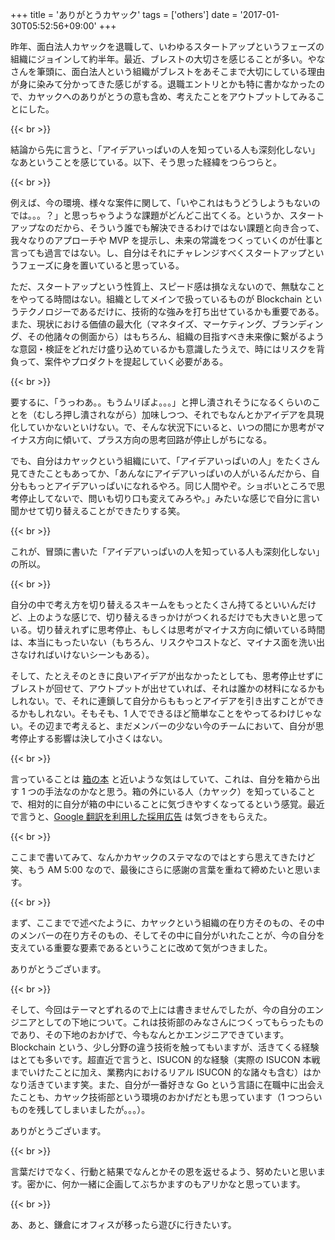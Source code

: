 +++
title = 'ありがとうカヤック'
tags = ['others']
date = '2017-01-30T05:52:56+09:00'
+++

昨年、面白法人カヤックを退職して、いわゆるスタートアップというフェーズの組織にジョインして約半年。最近、ブレストの大切さを感じることが多い。やなさんを筆頭に、面白法人という組織がブレストをあそこまで大切にしている理由が身に染みて分かってきた感じがする。退職エントリとかも特に書かなかったので、カヤックへのありがとうの意も含め、考えたことをアウトプットしてみることにした。

<!--more-->

{{< br >}}

結論から先に言うと、「アイデアいっぱいの人を知っている人も深刻化しない」なあということを感じている。以下、そう思った経緯をつらつらと。

{{< br >}}

例えば、今の環境、様々な案件に関して、「いやこれはもうどうしようもないのでは。。。？」と思っちゃうような課題がどんどこ出てくる。というか、スタートアップなのだから、そういう誰でも解決できるわけではない課題と向き合って、我々なりのアプローチや MVP を提示し、未来の常識をつくっていくのが仕事と言っても過言ではない。し、自分はそれにチャレンジすべくスタートアップというフェーズに身を置いていると思っている。

ただ、スタートアップという性質上、スピード感は損なえないので、無駄なことをやってる時間はない。組織としてメインで扱っているものが Blockchain というテクノロジーであるだけに、技術的な強みを打ち出せているかも重要である。また、現状における価値の最大化（マネタイズ、マーケティング、ブランディング、その他諸々の側面から）はもちろん、組織の目指すべき未来像に繋がるような意図・検証をどれだけ盛り込めているかも意識したうえで、時にはリスクを背負って、案件やプロダクトを提起していく必要がある。

{{< br >}}

要するに、「うっわあ。。もうムリぽよ。。。」と押し潰されそうになるくらいのことを（むしろ押し潰されながら）加味しつつ、それでもなんとかアイデアを具現化していかないといけない。で、そんな状況下にいると、いつの間にか思考がマイナス方向に傾いて、プラス方向の思考回路が停止しがちになる。

でも、自分はカヤックという組織にいて、「アイデアいっぱいの人」をたくさん見てきたこともあってか、「あんなにアイデアいっぱいの人がいるんだから、自分ももっとアイデアいっぱいになれるやろ。同じ人間やぞ。ショボいところで思考停止してないで、問いも切り口も変えてみろや。」みたいな感じで自分に言い聞かせて切り替えることができたりする笑。

{{< br >}}

これが、冒頭に書いた「アイデアいっぱいの人を知っている人も深刻化しない」の所以。

{{< br >}}

自分の中で考え方を切り替えるスキームをもっとたくさん持てるといいんだけど、上のような感じで、切り替えるきっかけがつくれるだけでも大きいと思っている。切り替えれずに思考停止、もしくは思考がマイナス方向に傾いている時間は、本当にもったいない（もちろん、リスクやコストなど、マイナス面を洗い出さなければいけないシーンもある）。

そして、たとえそのときに良いアイデアが出なかったとしても、思考停止せずにブレストが回せて、アウトプットが出せていれば、それは誰かの材料になるかもしれない。で、それに連鎖して自分からももっとアイデアを引き出すことができるかもしれない。そもそも、1 人でできるほど簡単なことをやってるわけじゃない。その辺まで考えると、まだメンバーの少ない今のチームにおいて、自分が思考停止する影響は決して小さくはない。

{{< br >}}

言っていることは [箱の本](https://www.amazon.co.jp/%E8%87%AA%E5%88%86%E3%81%AE%E5%B0%8F%E3%81%95%E3%81%AA%E3%80%8C%E7%AE%B1%E3%80%8D%E3%81%8B%E3%82%89%E8%84%B1%E5%87%BA%E3%81%99%E3%82%8B%E6%96%B9%E6%B3%95-%E3%82%A2%E3%83%BC%E3%83%93%E3%83%B3%E3%82%B8%E3%83%A3%E3%83%BC-%E3%82%A4%E3%83%B3%E3%82%B9%E3%83%86%E3%82%A3%E3%83%81%E3%83%A5%E3%83%BC%E3%83%88/dp/4479791779) と近いような気はしていて、これは、自分を箱から出す 1 つの手法なのかなと思う。箱の外にいる人（カヤック）を知っていることで、相対的に自分が箱の中にいることに気づきやすくなってるという感覚。最近で言うと、[Google 翻訳を利用した採用広告](https://twitter.com/kayac_inc/status/824820389125558272) は気づきをもらえた。

{{< br >}}

ここまで書いてみて、なんかカヤックのステマなのではとすら思えてきたけど笑、もう AM 5:00 なので、最後にさらに感謝の言葉を重ねて締めたいと思います。

{{< br >}}

まず、ここまでで述べたように、カヤックという組織の在り方そのもの、その中のメンバーの在り方そのもの、そしてその中に自分がいれたことが、今の自分を支えている重要な要素であるということに改めて気がつきました。

ありがとうございます。

{{< br >}}

そして、今回はテーマとずれるので上には書きませんでしたが、今の自分のエンジニアとしての下地について。これは技術部のみなさんにつくってもらったものであり、その下地のおかげで、今もなんとかエンジニアできています。Blockchain という、少し分野の違う技術を触ってもいますが、活きてくる経験はとても多いです。超直近で言うと、ISUCON 的な経験（実際の ISUCON 本戦までいけたことに加え、業務内におけるリアル ISUCON 的な諸々も含む）はかなり活きています笑。また、自分が一番好きな Go という言語に在職中に出会えたことも、カヤック技術部という環境のおかげだとも思っています（1 つつらいものを残してしまいましたが。。。）。

ありがとうございます。

{{< br >}}

言葉だけでなく、行動と結果でなんとかその恩を返せるよう、努めたいと思います。密かに、何か一緒に企画してぶちかますのもアリかなと思っています。

{{< br >}}

あ、あと、鎌倉にオフィスが移ったら遊びに行きたいす。
